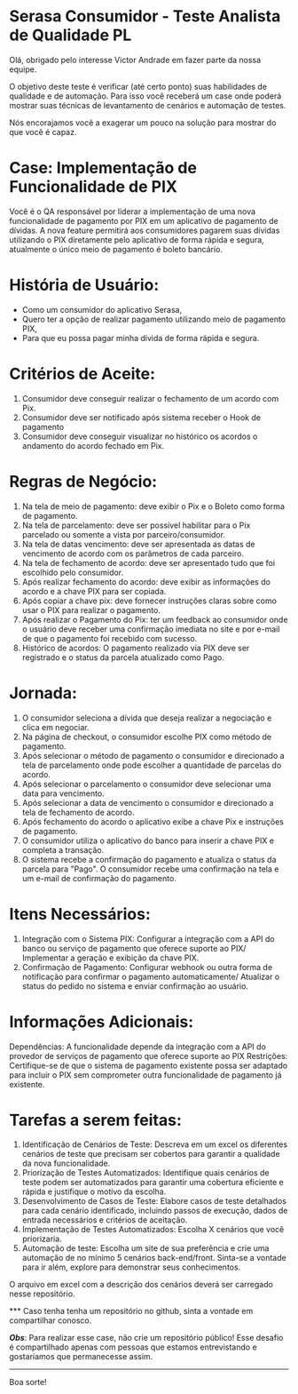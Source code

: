 # Serasa Consumidor - Teste Analista de Qualidade PL

Olá, obrigado pelo interesse Victor Andrade em fazer parte da nossa equipe.  

O objetivo deste teste é verificar (até certo ponto) suas habilidades de qualidade e de automação. Para isso você receberá um case onde poderá mostrar suas técnicas de levantamento de cenários e automação de testes.

Nós encorajamos você a exagerar um pouco na solução para mostrar do que você é capaz.

# Case: Implementação de Funcionalidade de PIX

Você é o QA responsável por liderar a implementação de uma nova funcionalidade de pagamento por PIX em um aplicativo de pagamento de dívidas. A nova feature permitirá aos consumidores pagarem suas dívidas utilizando o PIX diretamente pelo aplicativo de forma rápida e segura, atualmente o único meio de pagamento é boleto bancário.

# História de Usuário:
- Como um consumidor do aplicativo Serasa,
- Quero ter a opção de realizar pagamento utilizando meio de pagamento PIX,
- Para que eu possa pagar minha dívida de forma rápida e segura.

# Critérios de Aceite:
1. Consumidor deve conseguir realizar o fechamento de um acordo com Pix.
2. Consumidor deve ser notificado após sistema receber o Hook de pagamento
3. Consumidor deve conseguir visualizar no histórico os acordos o andamento do acordo fechado em Pix.

# Regras de Negócio:
1. Na tela de meio de pagamento: deve exibir o Pix e o Boleto como forma de pagamento.
2. Na tela de parcelamento:  deve ser possível habilitar para o Pix parcelado ou somente a vista por parceiro/consumidor.
3. Na tela de datas vencimento: deve ser apresentada as datas de vencimento de acordo com os parâmetros de cada parceiro.
4. Na tela de fechamento de acordo: deve ser apresentado tudo que foi escolhido pelo consumidor.
5. Após realizar fechamento do acordo: deve exibir as informações do acordo e a chave PIX para ser copiada.
6. Após copiar a chave pix: deve fornecer instruções claras sobre como usar o PIX para realizar o pagamento. 
7. Após realizar o Pagamento do Pix:  ter um feedback ao consumidor onde o usuário deve receber uma confirmação imediata no site e por e-mail de que o pagamento foi recebido com sucesso. 
8. Histórico de acordos: O pagamento realizado via PIX deve ser registrado e o status da parcela atualizado como Pago.

# Jornada:
1.	O consumidor seleciona a dívida que deseja realizar a negociação e clica em negociar.
2.	Na página de checkout, o consumidor escolhe PIX como método de pagamento.
3.	Após selecionar o método de pagamento o consumidor e direcionado a tela de parcelamento onde pode escolher a quantidade de parcelas do acordo.
4.	Após selecionar o parcelamento o consumidor deve selecionar uma data para vencimento.
5.	Após selecionar a data de vencimento o consumidor e direcionado a tela de fechamento de acordo.
6.	Após fechamento do acordo o aplicativo exibe a chave Pix e instruções de pagamento.
7.	O consumidor utiliza o aplicativo do banco para inserir a chave PIX e completa a transação.
8.	O sistema recebe a confirmação do pagamento e atualiza o status da parcela para "Pago". O consumidor recebe uma confirmação na tela e um e-mail de confirmação do pagamento.

# Itens Necessários:
1. Integração com o Sistema PIX: Configurar a integração com a API do banco ou serviço de pagamento que oferece suporte ao PIX/ Implementar a geração e exibição da chave PIX.
2. Confirmação de Pagamento: Configurar webhook ou outra forma de notificação para confirmar o pagamento automaticamente/ Atualizar o status do pedido no sistema e enviar confirmação ao usuário.

# Informações Adicionais:
Dependências: A funcionalidade depende da integração com a API do provedor de serviços de pagamento que oferece suporte ao PIX
Restrições: Certifique-se de que o sistema de pagamento existente possa ser adaptado para incluir o 	PIX sem comprometer outra funcionalidade de pagamento já existente.

# Tarefas a serem feitas:
1.	Identificação de Cenários de Teste: Descreva em um excel os diferentes cenários de teste que precisam ser cobertos para garantir a qualidade da nova funcionalidade. 
2.	Priorização de Testes Automatizados: Identifique quais cenários de teste podem ser automatizados para garantir uma cobertura eficiente e rápida e justifique o motivo da escolha.
3.	Desenvolvimento de Casos de Teste: Elabore casos de teste detalhados para cada cenário identificado, incluindo passos de execução, dados de entrada necessários e critérios de aceitação.
4.	Implementação de Testes Automatizados: Escolha X cenários que você priorizaria.
5.	Automação de teste: Escolha um site de sua preferência e crie uma automação de no mínimo 5 cenários back-end/front. Sinta-se a vontade para ir além, explore para demonstrar seus conhecimentos.

O arquivo em excel com a descrição dos cenários deverá ser carregado nesse repositório.

*** Caso tenha tenha um repositório no github, sinta a vontade em compartilhar conosco.

***Obs***: Para realizar esse case, não crie um repositório público! Esse desafio é compartilhado apenas com pessoas que estamos entrevistando e gostaríamos que permanecesse assim.  



---

Boa sorte!
